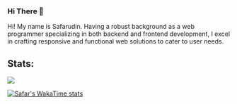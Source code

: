 ### Hi There 👋

Hi! My name is Safarudin. Having a robust background as a web programmer specializing in both backend and frontend development, I excel in crafting responsive and functional web solutions to cater to user needs.

## Stats:

<img src="https://github-readme-stats.vercel.app/api?username=safarilkom7&show_icons=true">

<!--
**safarilkom7/safarilkom7** is a ✨ _special_ ✨ repository because its `README.md` (this file) appears on your GitHub profile.

Here are some ideas to get you started:

- 🔭 I’m currently working on ...
- 🌱 I’m currently learning ...
- 👯 I’m looking to collaborate on ...
- 🤔 I’m looking for help with ...
- 💬 Ask me about ...
- 📫 How to reach me: ...
- 😄 Pronouns: ...
- ⚡ Fun fact: ...
-->

[![Safar's WakaTime stats](https://github-readme-stats.vercel.app/api/wakatime?username=safarilkom7)](https://github.com/safarilkom7/github-readme-stats)
